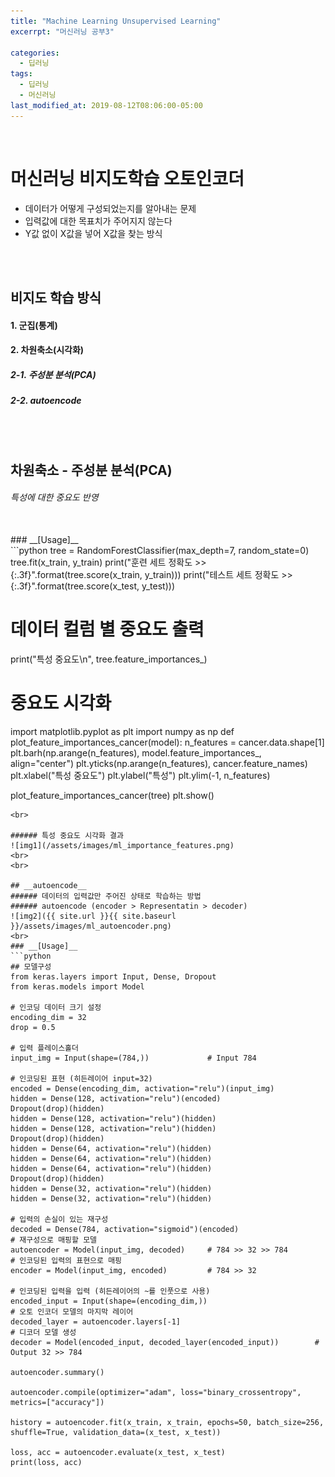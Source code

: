```yaml
---
title: "Machine Learning Unsupervised Learning"
excerrpt: "머신러닝 공부3"

categories:
  - 딥러닝
tags:
  - 딥러닝
  - 머신러닝
last_modified_at: 2019-08-12T08:06:00-05:00
---
```

<br>

# 머신러닝 비지도학습 오토인코더
- 데이터가 어떻게 구성되었는지를 알아내는 문제
- 입력값에 대한 목표치가 주어지지 않는다
- Y값 없이 X값을 넣어 X값을 찾는 방식
<br>
<br>

## **비지도 학습 방식**
#### 1. 군집(통계)
#### 2. 차원축소(시각화)
##### 2-1. 주성분 분석(PCA)
##### 2-2. autoencode
<br>
<br>

## __차원축소 - 주성분 분석(PCA)__
###### 특성에 대한 중요도 반영
<br>
### __[Usage]__ <br>
```python
tree = RandomForestClassifier(max_depth=7, random_state=0)
tree.fit(x_train, y_train)
print("훈련 세트 정확도 >> {:.3f}".format(tree.score(x_train, y_train)))
print("테스트 세트 정확도 >> {:.3f}".format(tree.score(x_test, y_test)))

# 데이터 컬럼 별 중요도 출력
print("특성 중요도\n", tree.feature_importances_)


# 중요도 시각화
import matplotlib.pyplot as plt
import numpy as np
def plot_feature_importances_cancer(model):
    n_features = cancer.data.shape[1]
    plt.barh(np.arange(n_features), model.feature_importances_, align="center")
    plt.yticks(np.arange(n_features), cancer.feature_names)
    plt.xlabel("특성 중요도")
    plt.ylabel("특성")
    plt.ylim(-1, n_features)


plot_feature_importances_cancer(tree)
plt.show()
```
<br>

###### 특성 중요도 시각화 결과
![img1](/assets/images/ml_importance_features.png)
<br>
<br>

## __autoencode__
###### 데이터의 입력값만 주어진 상태로 학습하는 방법
###### autoencode (encoder > Representatin > decoder)
![img2]({{ site.url }}{{ site.baseurl }}/assets/images/ml_autoencoder.png)
<br>
### __[Usage]__
```python
## 모델구성
from keras.layers import Input, Dense, Dropout
from keras.models import Model

# 인코딩 데이터 크기 설정
encoding_dim = 32
drop = 0.5

# 입력 플레이스홀더
input_img = Input(shape=(784,))             # Input 784

# 인코딩된 표현 (히든레이어 input=32)
encoded = Dense(encoding_dim, activation="relu")(input_img)
hidden = Dense(128, activation="relu")(encoded)
Dropout(drop)(hidden)
hidden = Dense(128, activation="relu")(hidden)
hidden = Dense(128, activation="relu")(hidden)
Dropout(drop)(hidden)
hidden = Dense(64, activation="relu")(hidden)
hidden = Dense(64, activation="relu")(hidden)
hidden = Dense(64, activation="relu")(hidden)
Dropout(drop)(hidden)
hidden = Dense(32, activation="relu")(hidden)
hidden = Dense(32, activation="relu")(hidden)

# 입력의 손실이 있는 재구성
decoded = Dense(784, activation="sigmoid")(encoded)
# 재구성으로 매핑할 모델
autoencoder = Model(input_img, decoded)     # 784 >> 32 >> 784
# 인코딩된 입력의 표현으로 매핑
encoder = Model(input_img, encoded)         # 784 >> 32

# 인코딩된 입력을 입력 (히든레이어의 ~를 인풋으로 사용)
encoded_input = Input(shape=(encoding_dim,))
# 오토 인코더 모델의 마지막 레이어
decoded_layer = autoencoder.layers[-1]
# 디코더 모델 생성
decoder = Model(encoded_input, decoded_layer(encoded_input))        # Output 32 >> 784

autoencoder.summary()

autoencoder.compile(optimizer="adam", loss="binary_crossentropy", metrics=["accuracy"])

history = autoencoder.fit(x_train, x_train, epochs=50, batch_size=256, shuffle=True, validation_data=(x_test, x_test))

loss, acc = autoencoder.evaluate(x_test, x_test)
print(loss, acc)
```